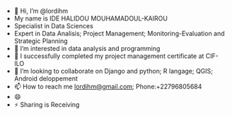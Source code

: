 - 👋 Hi, I’m @lordihm
- My name is IDE HALIDOU MOUHAMADOUL-KAIROU
- Specialist in Data Sciences
- Expert in Data Analisis; Project Management; Monitoring-Evaluation and Strategic Planning
- 👀 I’m interested in data analysis and programming
- 🌱 I successfully completed my project management certificate at CIF-ILO
- 💞️ I’m looking to collaborate on Django and python; R langage; QGIS; Android deloppement
- 📫 How to reach me lordihm@gmail.com; Phone:+22796805684
- 😄 
- ⚡ Sharing is Receiving

<!---
lordihm/lordihm is a ✨ special ✨ repository because its `README.md` (this file) appears on your GitHub profile.
You can click the Preview link to take a look at your changes.
--->

